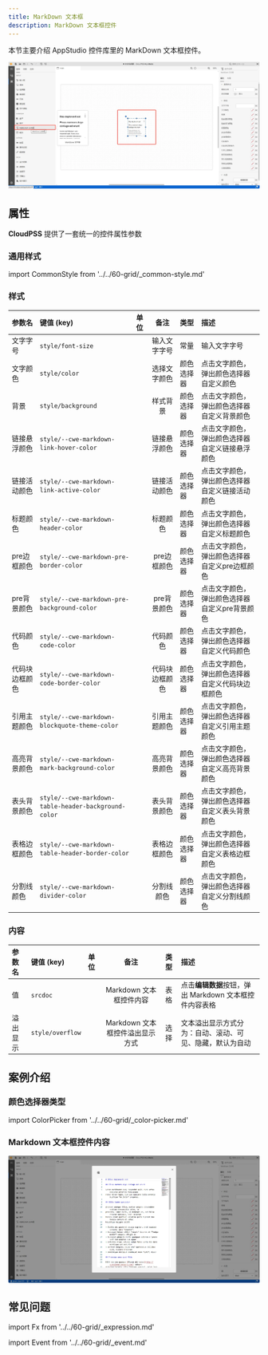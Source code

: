 ```yaml
---
title: MarkDown 文本框
description: MarkDown 文本框控件
---
```


本节主要介绍 AppStudio 控件库里的 MarkDown 文本框控件。

![MarkDown 文本框控件](image.png "MarkDown 文本框控件")


## 属性

**CloudPSS** 提供了一套统一的控件属性参数

### 通用样式

import CommonStyle from '../../60-grid/_common-style.md'

<CommonStyle />

### 样式

| 参数名 | 键值 (key) | 单位 | 备注 | 类型 | 描述 |
| :--- | :--- | :--- | :--: | :--- | :--- |
| 文字字号 | `style/font-size` |  | 输入文字字号 | 常量 | 输入文字字号 |
| 文字颜色 | `style/color` |  | 选择文字颜色 | 颜色选择器 | 点击文字颜色，弹出颜色选择器自定义颜色 |
| 背景 | `style/background` |  | 样式背景 | 颜色选择器 | 点击文字颜色，弹出颜色选择器自定义背景颜色 |
| 链接悬浮颜色 | `style/--cwe-markdown-link-hover-color` |  | 链接悬浮颜色 | 颜色选择器 | 点击文字颜色，弹出颜色选择器自定义链接悬浮颜色 |
| 链接活动颜色 | `style/--cwe-markdown-link-active-color` |  | 链接活动颜色 | 颜色选择器 | 点击文字颜色，弹出颜色选择器自定义链接活动颜色 |
| 标题颜色 | `style/--cwe-markdown-header-color` |  | 标题颜色 | 颜色选择器 | 点击文字颜色，弹出颜色选择器自定义标题颜色 |
| pre边框颜色 | `style/--cwe-markdown-pre-border-color` |  | pre边框颜色 | 颜色选择器 | 点击文字颜色，弹出颜色选择器自定义pre边框颜色 |
| pre背景颜色 | `style/--cwe-markdown-pre-background-color` |  | pre背景颜色 | 颜色选择器 | 点击文字颜色，弹出颜色选择器自定义pre背景颜色 |
| 代码颜色 | `style/--cwe-markdown-code-color` |  | 代码颜色 | 颜色选择器 | 点击文字颜色，弹出颜色选择器自定义代码颜色 |
| 代码块边框颜色 | `style/--cwe-markdown-code-border-color` |  | 代码块边框颜色 | 颜色选择器 | 点击文字颜色，弹出颜色选择器自定义代码块边框颜色 |
| 引用主题颜色 | `style/--cwe-markdown-blockquote-theme-color` |  | 引用主题颜色 | 颜色选择器 | 点击文字颜色，弹出颜色选择器自定义引用主题颜色 |
| 高亮背景颜色 | `style/--cwe-markdown-mark-background-color` |  | 高亮背景颜色 | 颜色选择器 | 点击文字颜色，弹出颜色选择器自定义高亮背景颜色 |
| 表头背景颜色 | `style/--cwe-markdown-table-header-background-color` |  | 表头背景颜色 | 颜色选择器 | 点击文字颜色，弹出颜色选择器自定义表头背景颜色 |
| 表格边框颜色 | `style/--cwe-markdown-table-header-border-color` |  | 表格边框颜色 | 颜色选择器 | 点击文字颜色，弹出颜色选择器自定义表格边框颜色 |
| 分割线颜色 | `style/--cwe-markdown-divider-color` |  | 分割线颜色 | 颜色选择器 | 点击文字颜色，弹出颜色选择器自定义分割线颜色 |

### 内容

| 参数名 | 键值 (key) | 单位 | 备注 | 类型 | 描述 |
| :--- | :--- | :--- | :--: | :--- | :--- |
| 值 | `srcdoc` |  | Markdown 文本框控件内容 | 表格 | 点击**编辑数据**按钮，弹出 Markdown 文本框控件内容表格 |
| 溢出显示 | `style/overflow` |  | Markdown 文本框控件溢出显示方式 | 选择 | 文本溢出显示方式分为：自动、滚动、可见、隐藏，默认为自动 |

## 案例介绍

### 颜色选择器类型

import ColorPicker from '../../60-grid/_color-picker.md'

<ColorPicker />

### Markdown 文本框控件内容

![Markdown 文本框控件内容](image-1.png "Markdown 文本框控件内容")


## 常见问题



import Fx from '../../60-grid/_expression.md'

<Fx />



import Event from '../../60-grid/_event.md'

<Event />